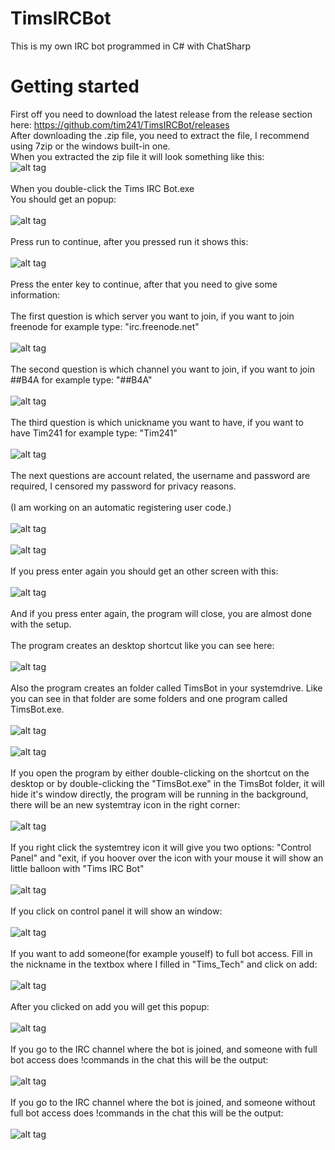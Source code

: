 # TimsIRCBot <br />
This is my own IRC bot programmed in C# with ChatSharp  <br />
# Getting started <br />
First off you need to download the latest release from the release section here: https://github.com/tim241/TimsIRCBot/releases <br />
After downloading the .zip file, you need to extract the file, I recommend using 7zip or the windows built-in one. <br />
When you extracted the zip file it will look something like this: <br />
![alt tag](https://raw.githubusercontent.com/tim241/TimsIRCBot/master/pictures/tutorial/1.PNG) <br />
<br />
When you double-click the Tims IRC Bot.exe <br />
You should get an popup: <br />
<br />
![alt tag](https://raw.githubusercontent.com/tim241/TimsIRCBot/master/pictures/tutorial/2.PNG) <br />
<br />
Press run to continue, after you pressed run it shows this: <br />
<br />
![alt tag](https://raw.githubusercontent.com/tim241/TimsIRCBot/master/pictures/tutorial/3.PNG) <br />
<br />
Press the enter key to continue, after that you need to give some information: <br />
<br />
The first question is which server you want to join, if you want to join freenode for example type: "irc.freenode.net" <br />
<br />
![alt tag](https://raw.githubusercontent.com/tim241/TimsIRCBot/master/pictures/tutorial/4.PNG) <br />
<br />
The second question is which channel you want to join, if you want to join ##B4A for example type: "##B4A" <br />
<br />
![alt tag](https://raw.githubusercontent.com/tim241/TimsIRCBot/master/pictures/tutorial/5.PNG) <br />
<br />
The third  question is which unickname you want to have, if you want to have Tim241 for example type: "Tim241" <br />
<br />
![alt tag](https://raw.githubusercontent.com/tim241/TimsIRCBot/master/pictures/tutorial/6.PNG) <br />
<br />
The next questions are account related, the username and password are required, I censored my password for privacy reasons. <br />
<br />
(I am working on an automatic registering user code.)  <br />
<br />
![alt tag](https://raw.githubusercontent.com/tim241/TimsIRCBot/master/pictures/tutorial/7.PNG) <br />
<br />
![alt tag](https://raw.githubusercontent.com/tim241/TimsIRCBot/master/pictures/tutorial/8.PNG) <br />
<br />
If you press enter again you should get an other screen with this: <br />
<br />
![alt tag](https://raw.githubusercontent.com/tim241/TimsIRCBot/master/pictures/tutorial/9.PNG) <br />
<br />
And if you press enter again, the program will close, you are almost done with the setup. <br />
<br />
The program creates an desktop shortcut like you can see here: <br />
<br />
![alt tag](https://raw.githubusercontent.com/tim241/TimsIRCBot/master/pictures/tutorial/10.PNG) <br />
<br />
Also the program creates an folder called TimsBot in your systemdrive. Like you can see in that folder are some folders and one program called TimsBot.exe. <br />
<br />
![alt tag](https://raw.githubusercontent.com/tim241/TimsIRCBot/master/pictures/tutorial/11.PNG) <br />
<br />
![alt tag](https://raw.githubusercontent.com/tim241/TimsIRCBot/master/pictures/tutorial/12.PNG) <br />
<br />
If you open the program by either double-clicking on the shortcut on the desktop or by double-clicking the "TimsBot.exe" in the TimsBot folder, it will hide it's window directly, the program will be running in the background, there will be an new systemtray icon in the right corner: <br />
<br /> 
![alt tag](https://raw.githubusercontent.com/tim241/TimsIRCBot/master/pictures/tutorial/13.PNG) <br />
<br /> 
If you right click the systemtrey icon it will give you two options: "Control Panel" and "exit, if you hoover over the icon with your mouse it will show an little balloon with "Tims IRC Bot" <br /> 
<br /> 
![alt tag](https://raw.githubusercontent.com/tim241/TimsIRCBot/master/pictures/tutorial/14.png) <br />
<br />
If you click on control panel it will show an window: <br />
<br />
![alt tag](https://raw.githubusercontent.com/tim241/TimsIRCBot/master/pictures/tutorial/15.PNG) <br />
<br />
If you want to add someone(for example youself) to full bot access. Fill in the nickname in the textbox where I filled in "Tims_Tech" and click on add: <br />
<br />
![alt tag](https://raw.githubusercontent.com/tim241/TimsIRCBot/master/pictures/tutorial/16.PNG) <br />
<br />
After you clicked on add you will get this popup: <br />
<br />
![alt tag](https://raw.githubusercontent.com/tim241/TimsIRCBot/master/pictures/tutorial/17.PNG) <br />
<br />
If you go to the IRC channel where the bot is joined, and someone with full bot access does !commands in the chat this will be the output: <br />
<br />
![alt tag](https://raw.githubusercontent.com/tim241/TimsIRCBot/master/pictures/tutorial/18.PNG) <br />
<br />
If you go to the IRC channel where the bot is joined, and someone without full bot access does !commands in the chat this will be the output: <br />
<br />
![alt tag](https://raw.githubusercontent.com/tim241/TimsIRCBot/master/pictures/tutorial/19.PNG) <br />

